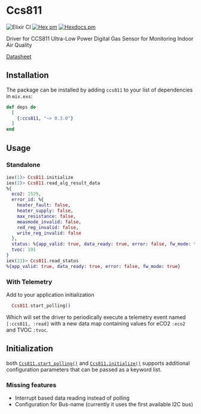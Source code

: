 # Ccs811

![Elixir CI](https://github.com/Efesto/ccs811/workflows/Elixir%20CI/badge.svg)
[![Hex pm](https://img.shields.io/hexpm/v/ccs811.svg?style=flat)](https://hex.pm/packages/ccs811)
[![Hexdocs.pm](https://img.shields.io/badge/hex-docs-lightgreen.svg)](https://hexdocs.pm/ccs811/)

Driver for CCS811 Ultra-Low Power Digital Gas Sensor for Monitoring Indoor Air Quality

[Datasheet](https://cdn.sparkfun.com/assets/learn_tutorials/1/4/3/CCS811_Datasheet-DS000459.pdf)

## Installation

The package can be installed by adding `ccs811` to your list of dependencies in `mix.exs`:

```elixir
def deps do
  [
    {:ccs811, "~> 0.3.0"}
  ]
end
```

## Usage

### Standalone

```elixir
iex(1)> Ccs811.initialize
iex(2)> Ccs811.read_alg_result_data
%{
  eco2: 1529,
  error_id: %{
    heater_fault: false,
    heater_supply: false,
    max_resistance: false,
    measmode_invalid: false,
    red_reg_invalid: false,
    write_reg_invalid: false
  },
  status: %{app_valid: true, data_ready: true, error: false, fw_mode: true},
  tvoc: 191
}
iex(23)> Ccs811.read_status
%{app_valid: true, data_ready: true, error: false, fw_mode: true}
```

### With Telemetry

Add to your application initialization

```elixir
  Ccs811.start_polling()
```

Which will set the driver to periodically execute a telemetry event named `[:ccs811, :read]`
with a new data map containing values for eCO2 `:eco2` and TVOC `:tvoc`.

## Initialization

both [`Ccs811.start_polling()`](https://hexdocs.pm/ccs811/Ccs811.html#initialize/1) and [`Ccs811.initialize()`](https://hexdocs.pm/ccs811/Ccs811.html#initialize/1) supports additional configuration parameters that can be passed as a keyword list.

### Missing features

- Interrupt based data reading instead of polling
- Configuration for Bus-name (currently it uses the first available I2C bus)

